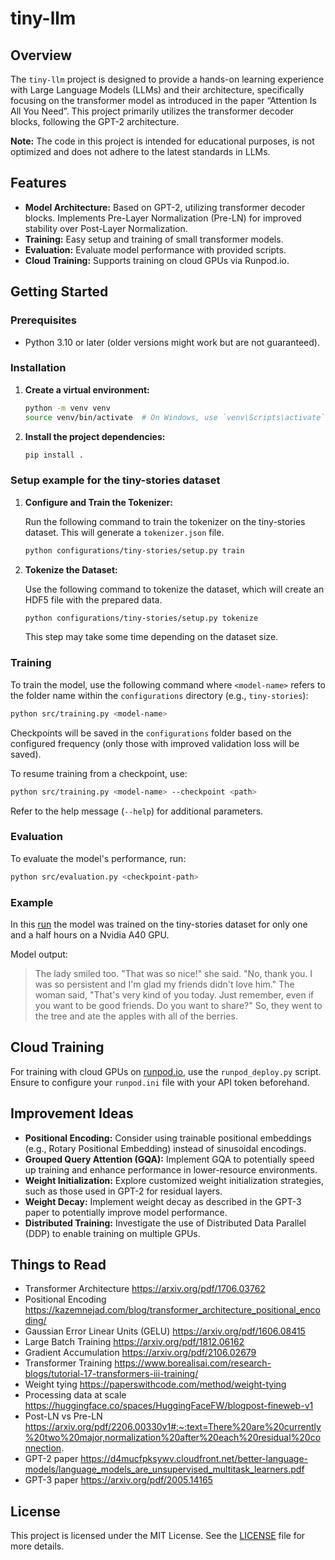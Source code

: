 # tiny-llm

## Overview

The `tiny-llm` project is designed to provide a hands-on learning experience with Large Language Models (LLMs) and their architecture, specifically focusing on the transformer model as introduced in the paper “Attention Is All You Need”. This project primarily utilizes the transformer decoder blocks, following the GPT-2 architecture.

**Note:** The code in this project is intended for educational purposes, is not optimized and does not adhere to the latest standards in LLMs.

## Features

- **Model Architecture:** Based on GPT-2, utilizing transformer decoder blocks. Implements Pre-Layer Normalization (Pre-LN) for improved stability over Post-Layer Normalization.
- **Training:** Easy setup and training of small transformer models.
- **Evaluation:** Evaluate model performance with provided scripts.
- **Cloud Training:** Supports training on cloud GPUs via Runpod.io.

## Getting Started

### Prerequisites

- Python 3.10 or later (older versions might work but are not guaranteed).

### Installation

1. **Create a virtual environment:**

   ```bash
   python -m venv venv
   source venv/bin/activate  # On Windows, use `venv\Scripts\activate`
   ```

2. **Install the project dependencies:**

   ```bash
   pip install .
   ```

### Setup example for the tiny-stories dataset

1. **Configure and Train the Tokenizer:**

   Run the following command to train the tokenizer on the tiny-stories dataset. This will generate a `tokenizer.json` file.

   ```bash
   python configurations/tiny-stories/setup.py train
   ```

2. **Tokenize the Dataset:**

   Use the following command to tokenize the dataset, which will create an HDF5 file with the prepared data.

   ```bash
   python configurations/tiny-stories/setup.py tokenize
   ```

   This step may take some time depending on the dataset size.

### Training

To train the model, use the following command where `<model-name>` refers to the folder name within the `configurations` directory (e.g., `tiny-stories`):

```bash
python src/training.py <model-name>
```

Checkpoints will be saved in the `configurations` folder based on the configured frequency (only those with improved validation loss will be saved).

To resume training from a checkpoint, use:

```bash
python src/training.py <model-name> --checkpoint <path>
```

Refer to the help message (`--help`) for additional parameters.

### Evaluation

To evaluate the model's performance, run:

```bash
python src/evaluation.py <checkpoint-path>
```

### Example

In this [run](https://api.wandb.ai/links/quentin-wendegass-bitmovin/2z44b4ck) the model was trained on the tiny-stories dataset for only one and a half hours on a Nvidia A40 GPU.

Model output:
> The lady smiled too. "That was so nice!" she said. "No, thank you. I was so persistent and I'm glad my friends didn't love him."
The woman said, "That's very kind of you today. Just remember, even if you want to be good friends. Do you want to share?"
So, they went to the tree and ate the apples with all of the berries.

## Cloud Training

For training with cloud GPUs on [runpod.io](https://www.runpod.io), use the `runpod_deploy.py` script. Ensure to configure your `runpod.ini` file with your API token beforehand.

## Improvement Ideas

- **Positional Encoding:** Consider using trainable positional embeddings (e.g., Rotary Positional Embedding) instead of sinusoidal encodings.
- **Grouped Query Attention (GQA):** Implement GQA to potentially speed up training and enhance performance in lower-resource environments.
- **Weight Initialization:** Explore customized weight initialization strategies, such as those used in GPT-2 for residual layers.
- **Weight Decay:** Implement weight decay as described in the GPT-3 paper to potentially improve model performance.
- **Distributed Training:** Investigate the use of Distributed Data Parallel (DDP) to enable training on multiple GPUs.

## Things to Read
* Transformer Architecture https://arxiv.org/pdf/1706.03762
* Positional Encoding https://kazemnejad.com/blog/transformer_architecture_positional_encoding/
* Gaussian Error Linear Units (GELU) https://arxiv.org/pdf/1606.08415
* Large Batch Training https://arxiv.org/pdf/1812.06162
* Gradient Accumulation https://arxiv.org/pdf/2106.02679
* Transformer Training https://www.borealisai.com/research-blogs/tutorial-17-transformers-iii-training/
* Weight tying https://paperswithcode.com/method/weight-tying
* Processing data at scale https://huggingface.co/spaces/HuggingFaceFW/blogpost-fineweb-v1
* Post-LN vs Pre-LN https://arxiv.org/pdf/2206.00330v1#:~:text=There%20are%20currently%20two%20major,normalization%20after%20each%20residual%20connection.
* GPT-2 paper https://d4mucfpksywv.cloudfront.net/better-language-models/language_models_are_unsupervised_multitask_learners.pdf
* GPT-3 paper https://arxiv.org/pdf/2005.14165

## License

This project is licensed under the MIT License. See the [LICENSE](LICENSE) file for more details.
